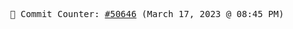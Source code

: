 <p align="center">
    <samp>
        📮 Commit Counter: <a href="https://github.com/Javascript-void0/Javascript-void0/commits/main">#50646</a> (March 17, 2023 @ 08:45 PM)
    </samp>
</p>